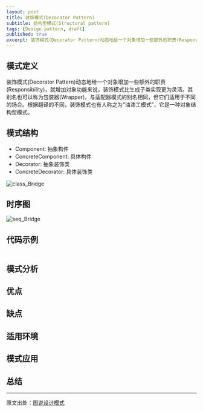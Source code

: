 ```yaml
---
layout: post
title: 装饰模式(Decorator Pattern)
subtitle: 结构型模式(Structural pattern)
tags: [Design pattern, draft]
published: true
excerpt: 装饰模式(Decorator Pattern)动态地给一个对象增加一些额外的职责(Responsibility)，就增加对象功能来说，装饰模式比生成子类实现更为灵活。其别名也可以称为包装器(Wrapper)，与适配器模式的别名相同，但它们适用于不同的场合。根据翻译的不同，装饰模式也有人称之为“油漆工模式”，它是一种对象结构型模式。
---
```


## 模式定义

装饰模式(Decorator Pattern)动态地给一个对象增加一些额外的职责(Responsibility)，就增加对象功能来说，装饰模式比生成子类实现更为灵活。其别名也可以称为包装器(Wrapper)，与适配器模式的别名相同，但它们适用于不同的场合。根据翻译的不同，装饰模式也有人称之为“油漆工模式”，它是一种对象结构型模式。

## 模式结构

- Component: 抽象构件
- ConcreteComponent: 具体构件
- Decorator: 抽象装饰类
- ConcreteDecorator: 具体装饰类

![class_Bridge](../../../images/pattern/class_Decorator.jpg)

## 时序图

![seq_Bridge](../../../images/pattern/seq_Decorator.jpg)

## 代码示例

```java

```

## 模式分析

## 优点

## 缺点

## 适用环境

## 模式应用

## 总结

---
原文出处：[图说设计模式](http://design-patterns.readthedocs.org/zh_CN/latest/index.html)